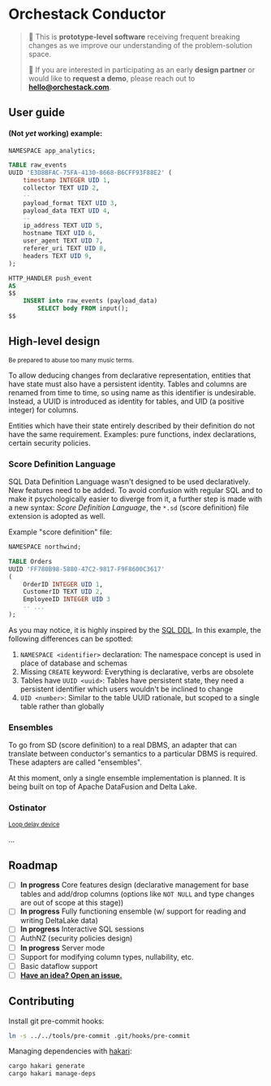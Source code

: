 # Orchestack Conductor

> 🚨 This is **prototype-level software** receiving frequent breaking changes as
> we improve our understanding of the problem-solution space.
>
> 👋 If you are interested in participating as an early **design partner** or
> would like to **request a demo**, please reach out to
> [**hello@orchestack.com**](mailto:hello@orchestack.com).

## User guide

#### (Not _yet_ working) example:

```sql
NAMESPACE app_analytics;

TABLE raw_events
UUID 'E3D8BFAC-75FA-4130-8668-B6CFF93F88E2' (
    timestamp INTEGER UID 1,
    collector TEXT UID 2,
    --
    payload_format TEXT UID 3,
    payload_data TEXT UID 4,
    --
    ip_address TEXT UID 5,
    hostname TEXT UID 6,
    user_agent TEXT UID 7,
    referer_uri TEXT UID 8,
    headers TEXT UID 9,
);

HTTP_HANDLER push_event
AS
$$
    INSERT into raw_events (payload_data)
        SELECT body FROM input();
$$
```

## High-level design

<sup>Be prepared to abuse too many music terms.</sup>

To allow deducing changes from declarative representation, entities that have
state must also have a persistent identity. Tables and columns are renamed from
time to time, so using name as this identifier is undesirable. Instead, a UUID
is introduced as identity for tables, and UID (a positive integer) for columns.

Entities which have their state entirely described by their definition do not
have the same requirement. Examples: pure functions, index declarations, certain
security policies.

### Score Definition Language

SQL Data Definition Language wasn't designed to be used declaratively. New
features need to be added. To avoid confusion with regular SQL and to make it
psychologically easier to diverge from it, a further step is made with a new
syntax: _Score Definition Language_, the `*.sd` (score definition) file
extension is adopted as well.

Example "score definition" file:

```sql
NAMESPACE northwind;

TABLE Orders
UUID 'FF780B98-5880-47C2-9817-F9F8600C3617'
(
    OrderID INTEGER UID 1,
    CustomerID TEXT UID 2,
    EmployeeID INTEGER UID 3
    -- ...
);
```

As you may notice, it is highly inspired by the
[SQL DDL](https://en.wikipedia.org/wiki/Data_definition_language). In this
example, the following differences can be spotted:

1. `NAMESPACE <identifier>` declaration: The namespace concept is used in place
   of database and schemas
1. Missing `CREATE` keyword: Everything is declarative, verbs are obsolete
1. Tables have `UUID <uuid>`: Tables have persistent state, they need a
   persistent identifier which users wouldn't be inclined to change
1. `UID <number>`: Similar to the table UUID rationale, but scoped to a single
   table rather than globally

### Ensembles

To go from SD (score definition) to a real DBMS, an adapter that can translate
between conductor's semantics to a particular DBMS is required. These adapters
are called "ensembles".

At this moment, only a single ensemble implementation is planned. It is being
built on top of Apache DataFusion and Delta Lake.

### Ostinator

<sup>[Loop delay device](http://www.livelooping.org/tools/rack/loopdelay/)</sup>

...

## Roadmap

- [ ] **In progress** Core features design (declarative management for base
  tables and add/drop columns (options like `NOT NULL` and type changes are out
  of scope at this stage))
- [ ] **In progress** Fully functioning ensemble (w/ support for reading and
  writing DeltaLake data)
- [ ] **In progress** Interactive SQL sessions
- [ ] AuthNZ (security policies design)
- [ ] **In progress** Server mode
- [ ] Support for modifying column types, nullability, etc.
- [ ] Basic dataflow support
- [ ] [**Have an idea? Open an issue.**](https://github.com/orchestack/conductor/issues/new)

## Contributing

Install git pre-commit hooks:

```sh
ln -s ../../tools/pre-commit .git/hooks/pre-commit
```

Managing dependencies with [hakari](https://docs.rs/cargo-hakari/):

```sh
cargo hakari generate
cargo hakari manage-deps
```

